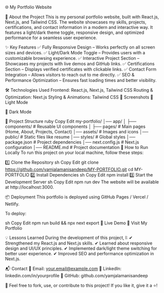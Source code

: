 🌐 My Portfolio Website

🚀 About the Project
This is my personal portfolio website, built with React.js, Next.js, and Tailwind CSS. The website showcases my skills, projects, certifications, and contact information in a modern and interactive way. It features a light/dark theme toggle, responsive design, and optimized performance for a seamless user experience.

✨ Key Features
✅ Fully Responsive Design – Works perfectly on all screen sizes and devices.
✅ Light/Dark Mode Toggle – Provides users with a customizable browsing experience.
✅ Interactive Project Section – Showcases my projects with live demos and GitHub links.
✅ Certifications Section – Displays verified certificates with clickable links.
✅ Contact Form Integration – Allows visitors to reach out to me directly.
✅ SEO & Performance Optimization – Ensures fast loading times and better visibility.

🛠️ Technologies Used
Frontend: React.js, Next.js, Tailwind CSS
Routing & Optimization: Next.js
Styling & Animations: Tailwind CSS
📸 Screenshots
🔹 Light Mode

🔹 Dark Mode

📂 Project Structure
ruby
Copy
Edit
my-portfolio/
│── app/
│   ├── components/      # Reusable UI components
│   ├── pages/           # Main pages (Home, About, Projects, Contact)
│── assets/              # Images and icons
│── public/              # Static files like resume
│── styles/              # Global styles
│── package.json         # Project dependencies
│── next.config.js       # Next.js configuration
│── README.md            # Project documentation
🚀 How to Run Locally
To run this project on your local machine, follow these steps:

1️⃣ Clone the Repository
sh
Copy
Edit
git clone https://github.com/yamjalamanisandeep/MY-PORTFOLIO.git
cd MY-PORTFOLIO
2️⃣ Install Dependencies
sh
Copy
Edit
npm install
3️⃣ Start the Development Server
sh
Copy
Edit
npm run dev
The website will be available at http://localhost:3000.

📦 Deployment
This portfolio is deployed using GitHub Pages / Vercel / Netlify.

To deploy:

sh
Copy
Edit
npm run build && npx next export
🔗 Live Demo
🔗 Visit My Portfolio

💡 Lessons Learned
During the development of this project, I:
✔ Strengthened my React.js and Next.js skills.
✔ Learned about responsive design and UI/UX principles.
✔ Implemented dark/light theme switching for better user experience.
✔ Improved SEO and performance optimization in Next.js.

📬 Contact
📩 Email: your.email@example.com
🔗 LinkedIn: linkedin.com/in/yourprofile
🐙 GitHub: github.com/yamjalamanisandeep

📝 Feel free to fork, use, or contribute to this project! If you like it, give it a ⭐!
